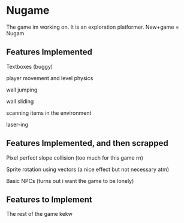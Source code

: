 # Nugame

The game im working on. It is an exploration platformer.
New+game = Nugam

## Features Implemented

Textboxes (buggy)

player movement and level physics

wall jumping

wall sliding

scanning items in the environment

laser-ing

## Features Implemented, and then scrapped

Pixel perfect slope collision (too much for this game rn)

Sprite rotation using vectors (a nice effect but not necessary atm) 

Basic NPCs (turns out i want the game to be lonely)



## Features to Implement

The rest of the game kekw


